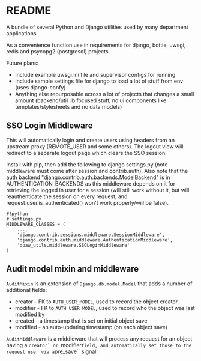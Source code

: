# README #

A bundle of several Python and Django utilities used by many department
applications.

As a convenience function use in requirements for django, bottle, uwsgi, redis and psycopg2 (postgresql) projects.

Future plans:

 * Include example uwsgi.ini file and supervisor configs for running
 * Include sample settings file for django to load a lot of stuff from env (uses django-confy)
 * Anything else repurposable across a lot of projects that changes a small amount (backend/util lib focused stuff, no ui components like templates/stylesheets and no data models)

## SSO Login Middleware ##

This will automatically login and create users using headers from an upstream proxy (REMOTE_USER and some others). The logout view will redirect to a separate logout page which clears the SSO session.

Install with pip, then add the following to django settings.py (note middleware must come after session and contrib.auth). Also note that the auth backend "django.contrib.auth.backends.ModelBackend" is in AUTHENTICATION_BACKENDS as this middleware depends on it for retrieving the logged in user for a session (will still work without it, but will reauthenticate the session on every request, and request.user.is_authenticated() won't work properly/will be false).

```
#!python
# settings.py
MIDDLEWARE_CLASSES = (
    ...,
    'django.contrib.sessions.middleware.SessionMiddleware',
    'django.contrib.auth.middleware.AuthenticationMiddleware',
    'dpaw_utils.middleware.SSOLoginMiddleware'
)
```

## Audit model mixin and middleware ##

``AuditMixin`` is an extension of ``Django.db.model.Model`` that adds a
number of additional fields:

 * creator - FK to ``AUTH_USER_MODEL``, used to record the object
   creator
 * modifier - FK to ``AUTH_USER_MODEL``, used to record who the object
   was last modified by
 * created - a timestamp that is set on initial object save
 * modified - an auto-updating timestamp (on each object save)

``AuditMiddleware`` is a middleware that will process any request for an
object having a ``creator` or ``modifier`` field, and automatically set those
to the request user via a ``pre_save`` signal.
